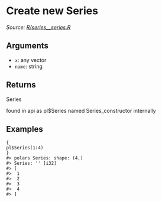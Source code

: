 # Create new Series

*Source: [R/series__series.R](https://github.com/pola-rs/r-polars/tree/main/R/series__series.R)*

## Arguments

- `x`: any vector
- `name`: string

## Returns

Series

found in api as pl$Series named Series_constructor internally

## Examples

<pre class='r-example'><code><span class='r-in'><span><span class='op'>{</span></span></span>
<span class='r-in'><span><span class='va'>pl</span><span class='op'>$</span><span class='fu'>Series</span><span class='op'>(</span><span class='fl'>1</span><span class='op'>:</span><span class='fl'>4</span><span class='op'>)</span></span></span>
<span class='r-in'><span><span class='op'>}</span></span></span>
<span class='r-out co'><span class='r-pr'>#&gt;</span> polars Series: shape: (4,)</span>
<span class='r-out co'><span class='r-pr'>#&gt;</span> Series: '' [i32]</span>
<span class='r-out co'><span class='r-pr'>#&gt;</span> [</span>
<span class='r-out co'><span class='r-pr'>#&gt;</span> 	1</span>
<span class='r-out co'><span class='r-pr'>#&gt;</span> 	2</span>
<span class='r-out co'><span class='r-pr'>#&gt;</span> 	3</span>
<span class='r-out co'><span class='r-pr'>#&gt;</span> 	4</span>
<span class='r-out co'><span class='r-pr'>#&gt;</span> ]</span>
 </code></pre>
